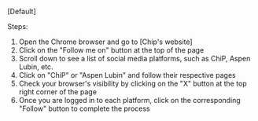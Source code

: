 [Default]

Steps:
1. Open the Chrome browser and go to [Chip's website]
2. Click on the "Follow me on" button at the top of the page
3. Scroll down to see a list of social media platforms, such as ChiP, Aspen Lubin, etc.
4. Click on "ChiP" or "Aspen Lubin" and follow their respective pages
5. Check your browser's visibility by clicking on the "X" button at the top right corner of the page
6. Once you are logged in to each platform, click on the corresponding "Follow" button to complete the process